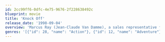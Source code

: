 ```yaml
---
id: 2cc99ff6-0dfc-4e75-9676-2f228638492c
blueprint: movie
title: 'Knock Off'
release_date: '1998-09-04'
overview: 'Marcus Ray (Jean-Claude Van Damme), a sales representative for "V SIX" jeans, and his partner, Tommy Hendricks (Rob Schneider), are about to be busted for selling "knock off" jeans. Their American contact, Karan Leigh, who by the way is not only their employer but a CIA agent sent to find the mole in their operation, is threatening them with a jail term if they do not prove their innocence.'
genres: '[{"id": 28, "name": "Action"}, {"id": 12, "name": "Adventure"}, {"id": 53, "name": "Thriller"}]'
---
```

